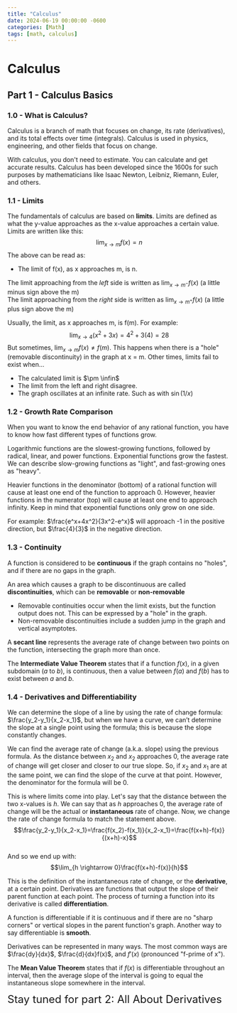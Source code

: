 ```yaml
---
title: "Calculus"
date: 2024-06-19 00:00:00 -0600
categories: [Math]
tags: [math, calculus]
---
```

<script
  src="https://cdn.mathjax.org/mathjax/latest/MathJax.js?config=TeX-AMS-MML_HTMLorMML"
  type="text/javascript">
</script>

# Calculus
## Part 1 - Calculus Basics
### 1.0 - What is Calculus?

Calculus is a branch of math that focuses on change, its rate (derivatives), and its total effects over time (integrals). Calculus is used in physics, engineering, and other fields  that focus on change.

With calculus, you don't need to estimate. You can calculate and get accurate results. Calculus has been developed since the 1600s for such purposes by mathematicians like Isaac Newton, Leibniz, Riemann, Euler, and others.

### 1.1 - Limits
The fundamentals of calculus are based on **limits**. Limits are defined as what the y-value approaches as the x-value approaches a certain value. Limits are written like this:
$$\lim_{x \rightarrow m} f(x) = n$$
The above can be read as:
- The limit of f(x), as x approaches m, is n.

The limit approaching from the *left* side is written as $\lim_{x \rightarrow m^-} f(x)$ (a little minus sign above the m)\
The limit approaching from the *right* side is written as $\lim_{x \rightarrow m^+} f(x)$ (a little plus sign above the m)

Usually, the limit, as x approaches m, is f(m). For example:
$$\lim_{x \rightarrow 4} (x^2 +3x)= 4^2+3(4)=28$$
But sometimes, $\lim_{x \rightarrow m} f(x) \not= f(m)$. This happens when there is a "hole" (removable discontinuity) in the graph at x = m. Other times, limits fail to exist when...
- The calculated limit is $\pm \infin$
- The limit from the left and right disagree.
- The graph oscillates at an infinite rate. Such as with $\sin(1/x)$

### 1.2 - Growth Rate Comparison
When you want to know the end behavior of any rational function, you have to know how fast different types of functions grow.

Logarithmic functions are the slowest-growing functions, followed by radical, linear, and power functions. Exponential functions grow the fastest. We can describe slow-growing functions  as "light", and fast-growing ones as "heavy".

Heavier functions in the denominator (bottom) of a rational function will cause at least one end of the function to approach 0. However, heavier functions in the numerator (top) will cause at least one end to approach infinity. Keep in mind that exponential functions only grow on one side.

For example: $\frac{e^x+4x^2}{3x^2-e^x}$ will approach -1 in the positive direction, but $\frac{4}{3}$ in the negative direction.
### 1.3 - Continuity

A function is considered to be **continuous** if the graph contains no "holes", and if there are no gaps in the graph. 

An area which causes a graph to be discontinuous are called **discontinuities**, which can be **removable** or **non-removable**
- Removable continuities occur when the limit exists, but the function output does not. This can be expressed by a "hole" in the graph.
- Non-removable discontinuities include a sudden jump in the graph and vertical asymptotes. 

A **secant line** represents the average rate of change between two points on the function, intersecting the graph more than once.

The **Intermediate Value Theorem** states that if a function $f(x)$, in a given subdomain ($a$ to $b$), is continuous, then a value between $f(a)$ and $f(b)$ has to exist between $a$ and $b$.

### 1.4 - Derivatives and Differentiability

We can determine the slope of a line by using the rate of change formula: $\frac{y_2-y_1}{x_2-x_1}$, but when we have a curve, we can’t determine the slope at a single point using the formula; this is because the slope constantly changes. 


We can find the average rate of change (a.k.a. slope) using the previous formula. As the distance between $x_2$ and $x_2$ approaches 0, the average rate of change will get closer and closer to our true slope. 
 So, if $x_2$ and $x_1$ are at the same point, we can find the slope of the curve at that point. However, the denominator for the formula will be 0.

 This is where limits come into play. Let's say that the distance between the two x-values is $h$. We can say that as $h$ approaches 0, the average rate of change will be the actual or **instantaneous** rate of change. Now, we change the rate of change formula to match the statement above.
 $$\frac{y_2-y_1}{x_2-x_1}=\frac{f(x_2)-f(x_1)}{x_2-x_1}=\frac{f(x+h)-f(x)}{(x+h)-x}$$  
 And so we end up with:
 $$\lim_{h \rightarrow 0}\frac{f(x+h)-f(x)}{h}$$ 

This is the definition of the instantaneous rate of change, or the  **derivative**, at a certain point. Derivatives are functions that output the slope of their parent function at each point. The process of turning a function into its derivative is called **differentiation**. 

A function is differentiable if it is continuous and if there are no "sharp corners" or vertical slopes in the parent function's graph. Another way to say differentiable is **smooth**.

Derivatives can be represented in many ways. The most common ways are $\frac{dy}{dx}$, $\frac{d}{dx}f(x)$, and $f'(x)$ (pronounced "f-prime of x").

The **Mean Value Theorem** states that if $f(x)$ is differentiable throughout an interval, then the average slope of the interval is going to equal the instantaneous slope somewhere in the interval.

<font size="5">Stay tuned for part 2: All About Derivatives</font>

